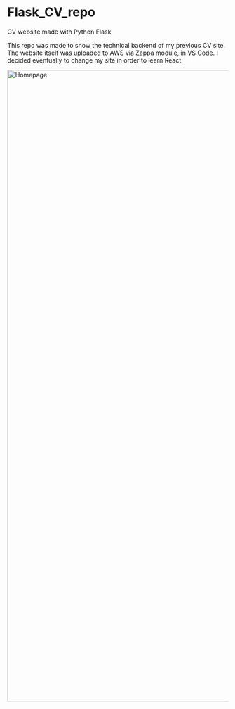 # Flask_CV_repo
CV website made with Python Flask

This repo was made to show the technical backend of my previous CV site. 
The website itself was uploaded to AWS via Zappa module, in VS Code. I decided eventually to change my site in order to learn React.

<img width="1436" alt="Homepage" src="https://user-images.githubusercontent.com/56833060/92333742-c4b60f00-f07f-11ea-977f-3efc36610c1e.png">
